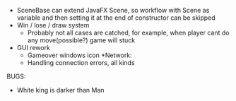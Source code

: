 * SceneBase can extend JavaFX Scene, so workflow with Scene as variable and then setting it at the end of constructor can be skipped
* Win / lose / draw system
  * Probably not all cases are catched, for example, when player cant do any move(possible?) game will stuck
* GUI rework
  * Gameover windows icon
*Network:
  * Handling connection errors, all kinds

BUGS:
  * White king is darker than Man
